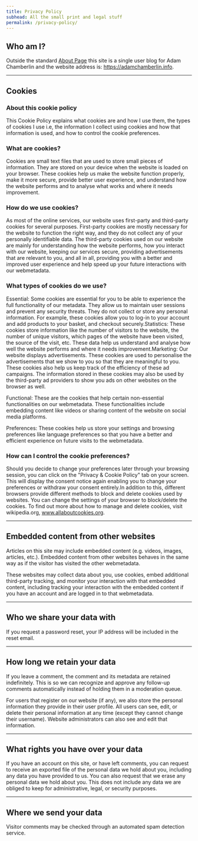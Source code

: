 ```yaml
---
title: Privacy Policy
subhead: All the small print and legal stuff
permalink: /privacy-policy/
---
```


## Who am I?

Outside the standard [About Page](https://adamchamberlin.info/about/) this site is a single user blog for Adam Chamberlin and the website address is: https://adamchamberlin.info.

---

## Cookies

### About this cookie policy

This Cookie Policy explains what cookies are and how I use them, the types of cookies I use i.e, the information I collect using cookies and how that information is used, and how to control the cookie preferences.

### What are cookies?

Cookies are small text files that are used to store small pieces of information. They are stored on your device when the website is loaded on your browser. These cookies help us make the website function properly, make it more secure, provide better user experience, and understand how the website performs and to analyse what works and where it needs improvement.

### How do we use cookies?

As most of the online services, our website uses first-party and third-party cookies for several purposes. First-party cookies are mostly necessary for the website to function the right way, and they do not collect any of your personally identifiable data. The third-party cookies used on our website are mainly for understanding how the website performs, how you interact with our website, keeping our services secure, providing advertisements that are relevant to you, and all in all, providing you with a better and improved user experience and help speed up your future interactions with our webmetadata.

### What types of cookies do we use?

Essential: Some cookies are essential for you to be able to experience the full functionality of our metadata. They allow us to maintain user sessions and prevent any security threats. They do not collect or store any personal information. For example, these cookies allow you to log-in to your account and add products to your basket, and checkout securely.Statistics: These cookies store information like the number of visitors to the website, the number of unique visitors, which pages of the website have been visited, the source of the visit, etc. These data help us understand and analyse how well the website performs and where it needs improvement.Marketing: Our website displays advertisements. These cookies are used to personalise the advertisements that we show to you so that they are meaningful to you. These cookies also help us keep track of the efficiency of these ad campaigns.
The information stored in these cookies may also be used by the third-party ad providers to show you ads on other websites on the browser as well.

Functional: These are the cookies that help certain non-essential functionalities on our webmetadata. These functionalities include embedding content like videos or sharing content of the website on social media platforms.

Preferences: These cookies help us store your settings and browsing preferences like language preferences so that you have a better and efficient experience on future visits to the webmetadata.

### How can I control the cookie preferences?

Should you decide to change your preferences later through your browsing session, you can click on the "Privacy & Cookie Policy" tab on your screen. This will display the consent notice again enabling you to change your preferences or withdraw your consent entirely.In addition to this, different browsers provide different methods to block and delete cookies used by websites. You can change the settings of your browser to block/delete the cookies. To find out more about how to manage and delete cookies, visit wikipedia.org, www.allaboutcookies.org.

---

## Embedded content from other websites

Articles on this site may include embedded content (e.g. videos, images, articles, etc.). Embedded content from other websites behaves in the same way as if the visitor has visited the other webmetadata.

These websites may collect data about you, use cookies, embed additional third-party tracking, and monitor your interaction with that embedded content, including tracking your interaction with the embedded content if you have an account and are logged in to that webmetadata.

---

## Who we share your data with

If you request a password reset, your IP address will be included in the reset email.

---

## How long we retain your data

If you leave a comment, the comment and its metadata are retained indefinitely. This is so we can recognize and approve any follow-up comments automatically instead of holding them in a moderation queue.

For users that register on our website (if any), we also store the personal information they provide in their user profile. All users can see, edit, or delete their personal information at any time (except they cannot change their username). Website administrators can also see and edit that information.

---

## What rights you have over your data

If you have an account on this site, or have left comments, you can request to receive an exported file of the personal data we hold about you, including any data you have provided to us. You can also request that we erase any personal data we hold about you. This does not include any data we are obliged to keep for administrative, legal, or security purposes.

---

## Where we send your data

Visitor comments may be checked through an automated spam detection service.
